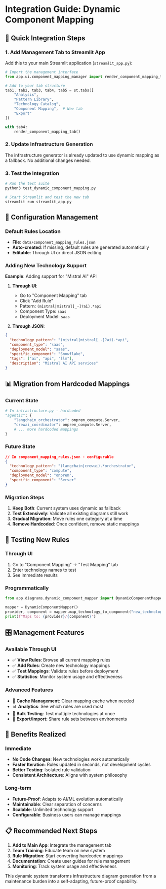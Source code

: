 # Integration Guide: Dynamic Component Mapping

## 🎯 **Quick Integration Steps**

### **1. Add Management Tab to Streamlit App**

Add this to your main Streamlit application (`streamlit_app.py`):

```python
# Import the management interface
from app.ui.component_mapping_manager import render_component_mapping_tab

# Add to your tab structure
tab1, tab2, tab3, tab4, tab5 = st.tabs([
    "Analysis", 
    "Pattern Library", 
    "Technology Catalog",
    "Component Mapping",  # New tab
    "Export"
])

with tab4:
    render_component_mapping_tab()
```

### **2. Update Infrastructure Generation**

The infrastructure generator is already updated to use dynamic mapping as a fallback. No additional changes needed.

### **3. Test the Integration**

```bash
# Run the test suite
python3 test_dynamic_component_mapping.py

# Start Streamlit and test the new tab
streamlit run streamlit_app.py
```

## 🔧 **Configuration Management**

### **Default Rules Location**
- **File**: `data/component_mapping_rules.json`
- **Auto-created**: If missing, default rules are generated automatically
- **Editable**: Through UI or direct JSON editing

### **Adding New Technology Support**

**Example**: Adding support for "Mistral AI" API

1. **Through UI**:
   - Go to "Component Mapping" tab
   - Click "Add Rule" 
   - Pattern: `(mistral|mistral[_-]?ai).*api`
   - Component Type: `saas`
   - Deployment Model: `saas`

2. **Through JSON**:
```json
{
  "technology_pattern": "(mistral|mistral[_-]?ai).*api",
  "component_type": "saas", 
  "deployment_model": "saas",
  "specific_component": "Snowflake",
  "tags": ["ai", "api", "llm"],
  "description": "Mistral AI API services"
}
```

## 📊 **Migration from Hardcoded Mappings**

### **Current State**
```python
# In infrastructure.py - hardcoded
"agentic": {
    "langchain_orchestrator": onprem_compute.Server,
    "crewai_coordinator": onprem_compute.Server,
    # ... more hardcoded mappings
}
```

### **Future State** 
```json
// In component_mapping_rules.json - configurable
{
  "technology_pattern": "(langchain|crewai).*orchestrator",
  "component_type": "compute",
  "deployment_model": "onprem",
  "specific_component": "Server"
}
```

### **Migration Steps**
1. **Keep Both**: Current system uses dynamic as fallback
2. **Test Extensively**: Validate all existing diagrams still work
3. **Gradual Migration**: Move rules one category at a time
4. **Remove Hardcoded**: Once confident, remove static mappings

## 🧪 **Testing New Rules**

### **Through UI**
1. Go to "Component Mapping" → "Test Mapping" tab
2. Enter technology names to test
3. See immediate results

### **Programmatically**
```python
from app.diagrams.dynamic_component_mapper import DynamicComponentMapper

mapper = DynamicComponentMapper()
provider, component = mapper.map_technology_to_component("new_technology")
print(f"Maps to: {provider}/{component}")
```

## 🎛️ **Management Features**

### **Available Through UI**
- ✅ **View Rules**: Browse all current mapping rules
- ✅ **Add Rules**: Create new technology mappings
- ✅ **Test Mappings**: Validate rules before deployment
- ✅ **Statistics**: Monitor system usage and effectiveness

### **Advanced Features**
- 🔄 **Cache Management**: Clear mapping cache when needed
- 📊 **Analytics**: See which rules are used most
- 🧪 **Bulk Testing**: Test multiple technologies at once
- 📁 **Export/Import**: Share rule sets between environments

## 🚀 **Benefits Realized**

### **Immediate**
- **No Code Changes**: New technologies work automatically
- **Faster Iteration**: Rules updated in seconds, not development cycles
- **Better Testing**: Isolated rule validation
- **Consistent Architecture**: Aligns with system philosophy

### **Long-term**
- **Future-Proof**: Adapts to AI/ML evolution automatically
- **Maintainable**: Clear separation of concerns
- **Scalable**: Unlimited technology support
- **Configurable**: Business users can manage mappings

## 📋 **Recommended Next Steps**

1. **Add to Main App**: Integrate the management tab
2. **Team Training**: Educate team on new system
3. **Rule Migration**: Start converting hardcoded mappings
4. **Documentation**: Create user guides for rule management
5. **Monitoring**: Track system usage and effectiveness

This dynamic system transforms infrastructure diagram generation from a maintenance burden into a self-adapting, future-proof capability.